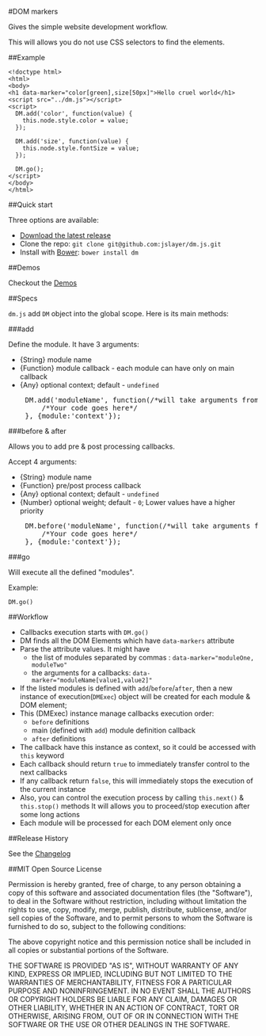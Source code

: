 #DOM markers

Gives the simple website development workflow.

This will allows you do not use CSS selectors to find the elements.

##Example

    <!doctype html>
    <html>
    <body>
    <h1 data-marker="color[green],size[50px]">Hello cruel world</h1>
    <script src="../dm.js"></script>
    <script>
      DM.add('color', function(value) {
        this.node.style.color = value;
      });

      DM.add('size', function(value) {
        this.node.style.fontSize = value;
      });

      DM.go();
    </script>
    </body>
    </html>


##Quick start

Three options are available:

* [Download the latest release][release]
* Clone the repo: `git clone git@github.com:jslayer/dm.js.git`
* Install with [Bower][bower]: `bower install dm`

##Demos

Checkout the [Demos][demos]

##Specs

`dm.js` add `DM` object into the global scope. Here is its main methods:

###add

Define the module. It have 3 arguments:

* {String} module name
* {Function} module callback - each module can have only on main callback
* {Any} optional context; default - `undefined`

<pre>
    DM.add('moduleName', function(/*will take arguments from the DOM element*/) {
        /*Your code goes here*/
    }, {module:'context'});
</pre>

###before & after

Allows you to add pre & post processing callbacks.

Accept 4 arguments:

* {String} module name
* {Function} pre/post process callback
* {Any} optional context; default - `undefined`
* {Number} optional weight; default - `0`; Lower values have a higher priority

<pre>
    DM.before('moduleName', function(/*will take arguments from the DOM element*/) {
        /*Your code goes here*/
    }, {module:'context'});
</pre>

        

###go

Will execute all the defined "modules".

Example:

    DM.go()

##Workflow

* Callbacks execution starts with `DM.go()`
* DM finds all the DOM Elements which have `data-markers` attribute
* Parse the attribute values. It might have
    * the list of modules separated by commas : `data-marker="moduleOne, moduleTwo"`
    * the arguments for a callbacks: `data-marker="moduleName[value1,value2]"`
* If the listed modules is defined with `add`/`before`/`after`, then a new instance of execution(`DMExec`) object
  will be created for each module & DOM element;
* This (DMExec) instance manage callbacks execution order:
    * `before` definitions
    * main (defined with `add`) module definition callback
    * `after` definitions
* The callback have this instance as context, so it could be accessed with `this` keyword
* Each callback should return `true` to immediately transfer control to the next callbacks
* If any callback return `false`, this will immediately stops the execution of the current instance
* Also, you can control the execution process by calling `this.next()` & `this.stop()` methods
  It will allows you to proceed/stop execution after some long actions
* Each module will be processed for each DOM element only once

##Release History

See the [Changelog][changelog]

##MIT Open Source License

Permission is hereby granted, free of charge, to any person obtaining a copy of this software and associated documentation files (the "Software"), to deal in the Software without restriction, including without limitation the rights to use, copy, modify, merge, publish, distribute, sublicense, and/or sell copies of the Software, and to permit persons to whom the Software is furnished to do so, subject to the following conditions:

The above copyright notice and this permission notice shall be included in all copies or substantial portions of the Software.

THE SOFTWARE IS PROVIDED "AS IS", WITHOUT WARRANTY OF ANY KIND, EXPRESS OR IMPLIED, INCLUDING BUT NOT LIMITED TO THE WARRANTIES OF MERCHANTABILITY, FITNESS FOR A PARTICULAR PURPOSE AND NONINFRINGEMENT. IN NO EVENT SHALL THE AUTHORS OR COPYRIGHT HOLDERS BE LIABLE FOR ANY CLAIM, DAMAGES OR OTHER LIABILITY, WHETHER IN AN ACTION OF CONTRACT, TORT OR OTHERWISE, ARISING FROM, OUT OF OR IN CONNECTION WITH THE SOFTWARE OR THE USE OR OTHER DEALINGS IN THE SOFTWARE.

[demos]:http://jslayer.github.io/dm.js/demo/
[changelog]:CHANGELOG.md
[release]:https://github.com/jslayer/dm.js/zipball/master
[bower]:http://bower.io/
